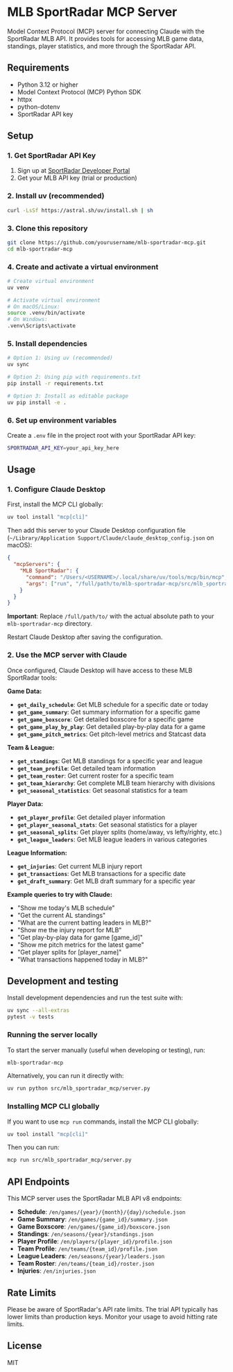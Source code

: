 # MLB SportRadar MCP Server

Model Context Protocol (MCP) server for connecting Claude with the SportRadar MLB API. It provides tools for accessing MLB game data, standings, player statistics, and more through the SportRadar API.

## Requirements

* Python 3.12 or higher
* Model Context Protocol (MCP) Python SDK
* httpx
* python-dotenv
* SportRadar API key

## Setup

### 1. Get SportRadar API Key

1. Sign up at [SportRadar Developer Portal](https://developer.sportradar.com/)
2. Get your MLB API key (trial or production)

### 2. Install uv (recommended)

```bash
curl -LsSf https://astral.sh/uv/install.sh | sh
```

### 3. Clone this repository

```bash
git clone https://github.com/yourusername/mlb-sportradar-mcp.git
cd mlb-sportradar-mcp
```

### 4. Create and activate a virtual environment

```bash
# Create virtual environment
uv venv

# Activate virtual environment
# On macOS/Linux:
source .venv/bin/activate
# On Windows:
.venv\Scripts\activate
```

### 5. Install dependencies

```bash
# Option 1: Using uv (recommended)
uv sync

# Option 2: Using pip with requirements.txt
pip install -r requirements.txt

# Option 3: Install as editable package
uv pip install -e .
```

### 6. Set up environment variables

Create a `.env` file in the project root with your SportRadar API key:

```bash
SPORTRADAR_API_KEY=your_api_key_here
```

## Usage

### 1. Configure Claude Desktop

First, install the MCP CLI globally:

```bash
uv tool install "mcp[cli]"
```

Then add this server to your Claude Desktop configuration file (`~/Library/Application Support/Claude/claude_desktop_config.json` on macOS):

```json
{
  "mcpServers": {
    "MLB SportRadar": {
      "command": "/Users/<USERNAME>/.local/share/uv/tools/mcp/bin/mcp",
      "args": ["run", "/full/path/to/mlb-sportradar-mcp/src/mlb_sportradar_mcp/server.py"]
    }
  }
}
```

**Important**: Replace `/full/path/to/` with the actual absolute path to your `mlb-sportradar-mcp` directory.

Restart Claude Desktop after saving the configuration.

### 2. Use the MCP server with Claude

Once configured, Claude Desktop will have access to these MLB SportRadar tools:

**Game Data:**
* **`get_daily_schedule`**: Get MLB schedule for a specific date or today
* **`get_game_summary`**: Get summary information for a specific game
* **`get_game_boxscore`**: Get detailed boxscore for a specific game
* **`get_game_play_by_play`**: Get detailed play-by-play data for a game
* **`get_game_pitch_metrics`**: Get pitch-level metrics and Statcast data

**Team & League:**
* **`get_standings`**: Get MLB standings for a specific year and league
* **`get_team_profile`**: Get detailed team information
* **`get_team_roster`**: Get current roster for a specific team
* **`get_team_hierarchy`**: Get complete MLB team hierarchy with divisions
* **`get_seasonal_statistics`**: Get seasonal statistics for a team

**Player Data:**
* **`get_player_profile`**: Get detailed player information
* **`get_player_seasonal_stats`**: Get seasonal statistics for a player
* **`get_seasonal_splits`**: Get player splits (home/away, vs lefty/righty, etc.)
* **`get_league_leaders`**: Get MLB league leaders in various categories

**League Information:**
* **`get_injuries`**: Get current MLB injury report
* **`get_transactions`**: Get MLB transactions for a specific date
* **`get_draft_summary`**: Get MLB draft summary for a specific year

**Example queries to try with Claude:**
- "Show me today's MLB schedule"
- "Get the current AL standings" 
- "What are the current batting leaders in MLB?"
- "Show me the injury report for MLB"
- "Get play-by-play data for game [game_id]"
- "Show me pitch metrics for the latest game"
- "Get player splits for [player_name]"
- "What transactions happened today in MLB?"

## Development and testing

Install development dependencies and run the test suite with:

```bash
uv sync --all-extras
pytest -v tests
```

### Running the server locally

To start the server manually (useful when developing or testing), run:

```bash
mlb-sportradar-mcp
```

Alternatively, you can run it directly with:

```bash
uv run python src/mlb_sportradar_mcp/server.py
```

### Installing MCP CLI globally

If you want to use `mcp run` commands, install the MCP CLI globally:

```bash
uv tool install "mcp[cli]"
```

Then you can run:

```bash
mcp run src/mlb_sportradar_mcp/server.py
```

## API Endpoints

This MCP server uses the SportRadar MLB API v8 endpoints:

- **Schedule**: `/en/games/{year}/{month}/{day}/schedule.json`
- **Game Summary**: `/en/games/{game_id}/summary.json`
- **Game Boxscore**: `/en/games/{game_id}/boxscore.json`
- **Standings**: `/en/seasons/{year}/standings.json`
- **Player Profile**: `/en/players/{player_id}/profile.json`
- **Team Profile**: `/en/teams/{team_id}/profile.json`
- **League Leaders**: `/en/seasons/{year}/leaders.json`
- **Team Roster**: `/en/teams/{team_id}/roster.json`
- **Injuries**: `/en/injuries.json`

## Rate Limits

Please be aware of SportRadar's API rate limits. The trial API typically has lower limits than production keys. Monitor your usage to avoid hitting rate limits.

## License

MIT